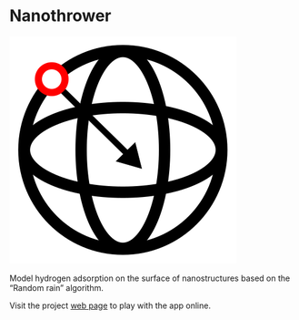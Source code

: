 # Nanothrower

![Nanothrower logo](logo.svg)

Model hydrogen adsorption on the surface of nanostructures based on the “Random rain” algorithm.

Visit the project [web page](https://amphiluke.github.io/nanothrower/build/) to play with the app online.